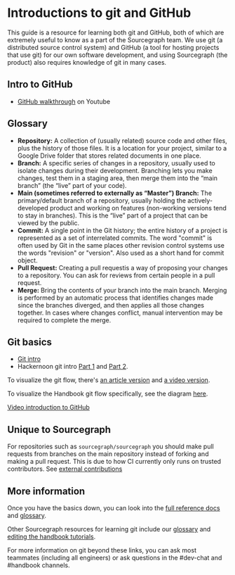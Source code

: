 # Introductions to git and GitHub

This guide is a resource for learning both git and GitHub, both of which are extremely useful to know as a part of the Sourcegraph team. We use git (a distributed source control system) and GitHub (a tool for hosting projects that use git) for our own software development, and using Sourcegraph (the product) also requires knowledge of git in many cases.

## Intro to GitHub

- [GitHub walkthrough](https://youtu.be/sz6zfrQpCQg) on Youtube

## Glossary

- **Repository:** A collection of (usually related) source code and other files, plus the history of those files. It is a location for your project, similar to a Google Drive folder that stores related documents in one place.
- **Branch:** A specific series of changes in a repository, usually used to isolate changes during their development. Branching lets you make changes, test them in a staging area, then merge them into the “main branch” (the “live” part of your code).
- **Main (sometimes referred to externally as “Master”) Branch:** The primary/default branch of a repository, usually holding the actively-developed product and working on features (non-working versions tend to stay in branches). This is the “live” part of a project that can be viewed by the public.
- **Commit:** A single point in the Git history; the entire history of a project is represented as a set of interrelated commits. The word "commit" is often used by Git in the same places other revision control systems use the words "revision" or "version". Also used as a short hand for commit object.
- **Pull Request:** Creating a pull requestis a way of proposing your changes to a repository. You can ask for reviews from certain people in a pull request.
- **Merge:** Bring the contents of your branch into the main branch. Merging is performed by an automatic process that identifies changes made since the branches diverged, and then applies all those changes together. In cases where changes conflict, manual intervention may be required to complete the merge.

## Git basics

- [Git intro](https://guides.github.com/introduction/git-handbook/)
- Hackernoon git intro [Part 1](https://hackernoon.com/understanding-git-fcffd87c15a3) and [Part 2](https://hackernoon.com/understanding-git-2-81feb12b8b26).

To visualize the git flow, there's [an article version](https://guides.github.com/introduction/flow/) and [a video version](https://www.youtube.com/watch?v=47E-jcuQz5c&index=1&list=PLg7s6cbtAD17Gw5u8644bgKhgRLiJXdX4).

To visualize the Handbook git flow specifically, see the diagram [here](../../handbook/editing/index.md#overview).

[Video introduction to GitHub](https://www.youtube.com/watch?v=sz6zfrQpCQg)

## Unique to Sourcegraph

For repositories such as `sourcegraph/sourcegraph` you should make pull requests from branches on the main repository instead of forking and making a pull request. This is due to how CI currently only runs on trusted contributors. See [external contributions](../../engineering/external_contributions.md)

## More information

Once you have the basics down, you can look into the [full reference docs](https://git-scm.com/docs) and [glossary](https://git-scm.com/docs/gitglossary).

Other Sourcegraph resources for learning git include our [glossary](./glossary.md) and [editing the handbook tutorials](../../handbook/editing/index.md).

For more information on git beyond these links, you can ask most teammates (including all engineers) or ask questions in the #dev-chat and #handbook channels.
